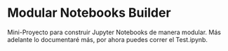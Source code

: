 # Modular Notebooks Builder

Mini-Proyecto para construir Jupyter Notebooks de manera modular.
Más adelante lo documentaré más, por ahora puedes correr el Test.ipynb.